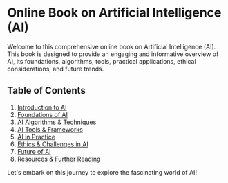 # Online Book on Artificial Intelligence (AI)

Welcome to this comprehensive online book on Artificial Intelligence (AI). This book is designed to provide an engaging and informative overview of AI, its foundations, algorithms, tools, practical applications, ethical considerations, and future trends. 

## Table of Contents
1. [Introduction to AI](introduction.md)
2. [Foundations of AI](foundations.md)
3. [AI Algorithms & Techniques](algorithms.md)
4. [AI Tools & Frameworks](tools.md)
5. [AI in Practice](practice.md)
6. [Ethics & Challenges in AI](ethics.md)
7. [Future of AI](future.md)
8. [Resources & Further Reading](resources.md)

Let's embark on this journey to explore the fascinating world of AI!
